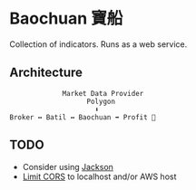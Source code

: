 # Baochuan 寶船

Collection of indicators. Runs as a web service.

## Architecture

```text
             Market Data Provider
                   Polygon
                     ⬇️ 
Broker ↔️ Batil ↔️ Baochuan ➡️ Profit 🤑
```

## TODO

* Consider using [Jackson](https://ktor.io/docs/jackson.html#register_jackson_converter)
* [Limit CORS](https://ktor.io/docs/cors.html#methods) to localhost and/or AWS host